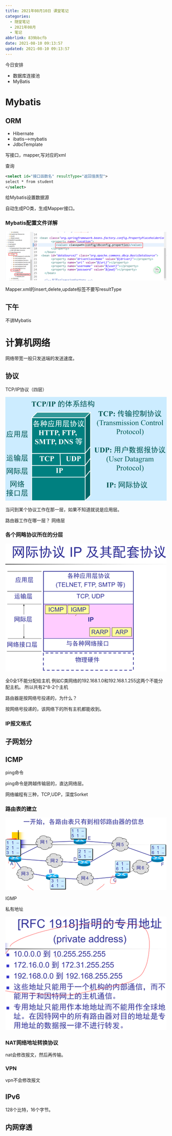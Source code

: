 ```yaml
---
title: 2021年08月10日 课堂笔记
categories:
  - 随堂笔记
  - 2021年08月
  - 笔记
abbrlink: 839bbcfb
date: 2021-08-10 09:13:57
updated: 2021-08-10 09:13:57
---
```

今日安排
- 数据库连接池
- MyBatis

# Mybatis
## ORM
- Hibernate
- ibatis-->mybatis
- JdbcTemplate

写接口，mapper,写对应的xml

查询

```xml
<select id="接口函数名" resultType="返回值类型">
select * from student
</select>
```

给Mybatis设置数据源

自动生成PO类，生成Mapper接口。



### Mybatis配置文件详解

![image-20210810095921864](https://raw.githubusercontent.com/lanlan2017/images/master/Blog/Sum/20210810095921.png)


Mapper.xml的insert,delete,update标签不要写resultType

## 下午
不讲Mybatis

# 计算机网络
网络带宽一般只发送端的发送速度。


## 协议

TCP/IP协议（四层）

![image-20210810150526261](https://raw.githubusercontent.com/lanlan2017/images/master/Blog/Sum/20210810150528.png)

当问到某个协议工作在那一层，如果不知道就说是应用层。

路由器工作在哪一层？
    网络层



### 各个网略协议所在的分层

![image-20210810153735127](https://raw.githubusercontent.com/lanlan2017/images/master/Blog/Sum/20210810153735.png)

全0全1不能分配给主机
例如C类网络的192.168.1.0和192.168.1.255这两个不能分配主机。
所以共有2^8-2个主机


路由器是按网络号投递的，为什么？

按网络号投递的，该网络下的所有主机都能收到。

### IP报文格式

## 子网划分

## ICMP
ping命令

ping命令是跨越传输层的，直达网络层。

网络编程有三种，TCP,UDP，深度Sorket

### 路由表的建立

![image-20210810163026634](https://raw.githubusercontent.com/lanlan2017/images/master/Blog/Sum/20210810163026.png)



IGMP



私有地址

![image-20210810163958322](https://raw.githubusercontent.com/lanlan2017/images/master/Blog/Sum/20210810163958.png)

### NAT网络地址转换协议
nat会修改报文，然后再传输。
### VPN
vpn不会修改报文

## IPv6
128个比特，16个字节。

## 内网穿透
